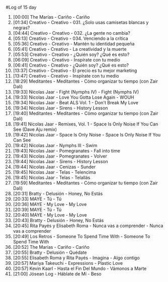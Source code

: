 #Log of 15 day

1. [00:00] The Marías - Cariño - Cariño
1. [01:34] Creativo - Creativo - 031. ¿Solo usas camisetas blancas y negras?
1. [04:44] Creativo - Creativo - 032. ¿La gente no cambia?
1. [05:13] Creativo - Creativo - 034. Venciendo a la crítica
1. [05:36] Creativo - Creativo - Mantén tu identidad pequeña
1. [05:41] Creativo - Creativo - La creatividad y la muerte
1. [05:53] Creativo - Creativo - ¿Quién soy? ¿Qué es esto?
1. [06:09] Creativo - Creativo - Inspírate con tu medio
1. [06:41] Creativo - Creativo - ¿Quién soy? ¿Qué es esto?
1. [13:37] Creativo - Creativo - El precio es tu mejor marketing
1. [13:47] Creativo - Creativo - Inspírate con tu medio
1. [18:29] Meditantes - Meditantes - Cómo organizar tu tiempo (con Zair Dali)
1. [19:33] Nicolas Jaar - Fight (Nymphs IV) - Fight (Nymphs IV)
1. [19:33] Nicolas Jaar - Love You Gotta Lose Again - WOUH
1. [19:34] Nicolas Jaar - Beat ALS Vol. 1 - Don't Break My Love
1. [19:34] Nicolas Jaar - Sirens - History Lesson
1. [19:40] Meditantes - Meditantes - Cómo organizar tu tiempo (con Zair Dali)
1. [19:41] Nicolas Jaar - Remixes, Vol. 1 - Space Is Only Noise If You Can See (Dave Aju remix)
1. [19:42] Nicolas Jaar - Space Is Only Noise - Space Is Only Noise If You Can See
1. [19:42] Nicolas Jaar - Nymphs III - Swim
1. [19:43] Nicolas Jaar - Pomegranates - Fall into time
1. [19:43] Nicolas Jaar - Pomegranates - Volver
1. [19:44] Nicolas Jaar - Sirens - History Lesson
1. [19:44] Nicolas Jaar - Cenizas - Sunder
1. [19:45] Nicolas Jaar - Telas - Telencima
1. [19:45] Nicolas Jaar - Telas - Telallás
1. [19:59] Meditantes - Meditantes - Cómo organizar tu tiempo (con Zair Dali)
1. [20:31] Bratty - Delusión - Honey, No Estás
1. [20:33] MAYE - Tú - Tú
1. [20:36] MAYE - My Love - My Love
1. [20:39] MAYE - Tú - Tú
1. [20:40] MAYE - My Love - My Love
1. [20:43] Bratty - Delusión - Honey, No Estás
1. [20:45] Rita Payés y Elisabeth Roma - Nunca vas a comprender - Nunca vas a comprender
1. [20:49] Los Retros - Someone To Spend Time With - Someone To Spend Time With
1. [20:52] The Marías - Cariño - Cariño
1. [20:55] Bratty - Delusión - Quédate
1. [20:55] Elisabeth Roma y Rita Payés - Imagina - Algo contigo
1. [20:57] Mariya Takeuchi - Expressions - Plastic Love
1. [20:57] Kevin Kaarl - Hasta el Fin Del Mundo - Vámonos a Marte
1. [21:00] Jósean Log - Háblate de Mí - Beso
